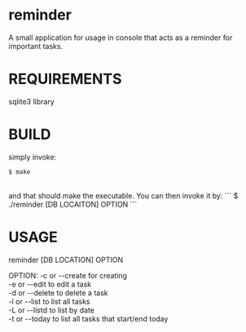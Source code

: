 reminder
========

A small application for usage in console that acts as a reminder for important tasks.

REQUIREMENTS
==============

sqlite3 library

BUILD
========

simply invoke:
```
$ make
```
<br>
and that should make the executable. You can then invoke it by:
```
$ ./reminder [DB LOCAITON] OPTION
```

USAGE
========

reminder [DB LOCATION] OPTION

OPTION:
-c or --create for creating<br>
-e or --edit to edit a task<br>
-d or --delete to delete a task<br>
-l or --list to list all tasks<br>
-L or --listd to list by date<br>
-t or --today to list all tasks that start/end today<br>


